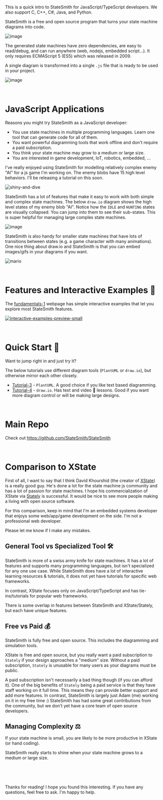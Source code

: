 This is a quick intro to StateSmith for JavaScript/TypeScript developers. We also support C, C++, C#, Java, and Python.

StateSmith is a free and open source program that turns your state machine diagrams into code.

![image](https://github.com/user-attachments/assets/7ddaccbc-936c-4e30-b738-7d3318a186b0)

The generated state machines have zero dependencies, are easy to read/debug, and can run anywhere (web, nodejs, embedded script...). It only requires ECMAScript 5 (ES5) which was released in 2009.

A single diagram is transformed into a single `.js` file that is ready to be used in your project.

![image](https://github.com/user-attachments/assets/314f2946-66d8-4169-a1e4-9e46160c1a2a)

<!-- ![image](https://github.com/user-attachments/assets/780bbdba-1df0-4dd1-b8d0-d8c6ae4a6128) -->

<br>

# JavaScript Applications
Reasons you might try StateSmith as a JavaScript developer:
- You use state machines in multiple programming languages. Learn one tool that can generate code for all of them.
- You want powerful diagramming tools that work offline and don't require a paid subscription.
- You think your state machine may grow to a medium or large size.
- You are interested in game development, IoT, robotics, embedded, ...

I've really enjoyed using StateSmith for modelling relatively complex enemy "AI" for a js game I'm working on. The enemy blobs have 15 high level behaviors. I'll be releasing a tutorial on this soon.

![shiny-and-dive](https://github.com/user-attachments/assets/26f01e71-9ec5-43c7-b4e0-1ca9c1f47782)

StateSmith has a lot of features that make it easy to work with both simple and complex state machines. The below `draw.io` diagram shows the high level states of my enemy blob "AI". Notice how the `IDLE` and `HUNTING` states are visually collapsed. You can jump into them to see their sub-states. This is super helpful for managing large complex state machines.

![image](https://github.com/user-attachments/assets/0393e861-ffb2-4b92-852d-79e2532404d8)

StateSmith is also handy for smaller state machines that have lots of transitions between states (e.g. a game character with many animations). One nice thing about draw.io and StateSmith is that you can embed images/gifs in your diagrams if you want.

![mario](https://github.com/user-attachments/assets/f5835d30-88da-4e5e-8085-a8a31d08cd75)



<br>


# Features and Interactive Examples 🌟
The [fundamentals-1](https://statesmith.github.io/fundamentals-1/) webpage has simple interactive examples that let you explore most StateSmith features.

[![interactive-examples-preview-small](https://user-images.githubusercontent.com/274012/230135908-ce14fd9f-c459-4b54-8c39-a3a8129956bd.gif)](https://statesmith.github.io/fundamentals-1/)


<br>


# Quick Start 🚀
Want to jump right in and just try it?

The below tutorials use different diagram tools (`PlantUML` or `draw.io`), but otherwise mirror each other closely.

- [Tutorial-3](https://github.com/StateSmith/tutorial-3) - `PlantUML`. A good choice if you like text based diagramming.
- [Tutorial-4](https://github.com/StateSmith/tutorial-4) - `draw.io`. Has text and video 🎥 lessons. Good if you want more diagram control or will be making large designs.


<br>


# Main Repo
Check out https://github.com/StateSmith/StateSmith






<br>

# Comparison to XState
First of all, I want to say that I think David Khourshid (the creator of [XState](https://github.com/statelyai/xstate)) is a really good guy. He's done a lot for the state machine js community and has a lot of passion for state machines. I hope his commercialization of XState via [Stately](https://stately.ai/) is successful. It would be nice to see more people making a living with open source software.

For this comparison, keep in mind that I'm an embedded systems developer that enjoys some web/app/game development on the side. I'm not a professional web developer.

Please let me know if I make any mistakes.

## General Tool vs Specialized Tool 🛠️
StateSmith is more of a swiss army knife for state machines. It has a lot of features and supports many programming languages, but isn't specialized for any one use case. While StateSmith does have a lot of interactive learning resources & tutorials, it does not yet have tutorials for specific web frameworks.

In contrast, XState focuses only on JavaScript/TypeScript and has tie-ins/tutorials for popular web frameworks.

There is some overlap in features between StateSmith and XState/Stately, but each have unique features.

## Free vs Paid 💰
StateSmith is fully free and open source. This includes the diagramming and simulation tools.

XState is free and open source, but you really want a paid subscription to `Stately` if your design approaches a "medium" size. Without a paid subscription, `Stately` is unusable for many users as your diagrams must be public. 

A paid subscription isn't necessarily a bad thing though (if you can afford it). One of the big benefits of `Stately` being a paid service is that they have staff working on it full time. This means they can provide better support and add more features. In contrast, StateSmith is largely just Adam (me) working on it in my free time :) StateSmith has had some great contributions from the community, but we don't yet have a core team of open source developers.

## Managing Complexity ⚖️
If your state machine is small, you are likely to be more productive in XState (or hand coding).

StateSmith really starts to shine when your state machine grows to a medium or large size.



<br>
<br>
<br>

Thanks for reading! I hope you found this interesting. If you have any questions, feel free to ask. I'm happy to help.